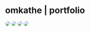 <!-- This is a [Next.js](https://nextjs.org/) project bootstrapped with [`create-next-app`](https://github.com/vercel/next.js/tree/canary/packages/create-next-app).

## Getting Started

First, run the development server:

```bash
npm run dev
# or
yarn dev
```

Open [http://localhost:3000](http://localhost:3000) with your browser to see the result.

You can start editing the page by modifying `pages/index.tsx`. The page auto-updates as you edit the file.

[API routes](https://nextjs.org/docs/api-routes/introduction) can be accessed on [http://localhost:3000/api/hello](http://localhost:3000/api/hello). This endpoint can be edited in `pages/api/hello.ts`.

The `pages/api` directory is mapped to `/api/*`. Files in this directory are treated as [API routes](https://nextjs.org/docs/api-routes/introduction) instead of React pages.

## Learn More

To learn more about Next.js, take a look at the following resources:

- [Next.js Documentation](https://nextjs.org/docs) - learn about Next.js features and API.
- [Learn Next.js](https://nextjs.org/learn) - an interactive Next.js tutorial.

You can check out [the Next.js GitHub repository](https://github.com/vercel/next.js/) - your feedback and contributions are welcome!

## Deploy on Vercel

The easiest way to deploy your Next.js app is to use the [Vercel Platform](https://vercel.com/new?utm_medium=default-template&filter=next.js&utm_source=create-next-app&utm_campaign=create-next-app-readme) from the creators of Next.js.

Check out our [Next.js deployment documentation](https://nextjs.org/docs/deployment) for more details. -->

<style>
    h1, h2{
        border: none
    }
</style>

# omkathe | **portfolio**

<img style="border-radius:8px" class="shield" src="https://img.shields.io/badge/TypeScript-007ACC?style=for-the-badge&logo=typescript&logoColor=white" /> <img style="border-radius:8px" src="https://img.shields.io/badge/Next.js-0d0d0d?style=for-the-badge&logo=Next.js&logoColor=white" /> <img style="border-radius:8px" src="https://img.shields.io/badge/Vercel-0d0d0d?style=for-the-badge&logo=Vercel&logoColor=white" /> <img style="border-radius:8px" src="https://img.shields.io/badge/Google Analytics-E37400?style=for-the-badge&logo=Google-Analytics&logoColor=white" />
